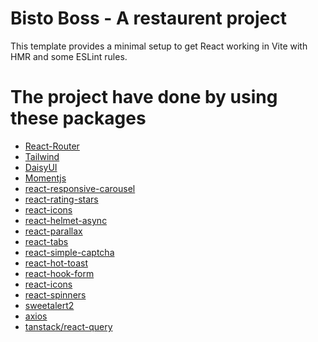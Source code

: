 # Bisto Boss - A restaurent project

This template provides a minimal setup to get React working in Vite with HMR and some ESLint rules.

# The project have done by using these packages

- [React-Router]() 
- [Tailwind]()
- [DaisyUI](https://daisyui.com/)
- [Momentjs](https://momentjs.com/) 
- [react-responsive-carousel](https://react-responsive-carousel.js.org/)
- [react-rating-stars](https://github.com/smastrom/react-rating)
- [react-icons](https://www.npmjs.com/package/react-icons)
- [react-helmet-async](https://www.npmjs.com/package/react-helmet-async)
- [react-parallax](https://www.npmjs.com/package/react-parallax)
- [react-tabs](https://github.com/reactjs/react-tabs)
- [react-simple-captcha](https://www.npmjs.com/package/react-simple-captcha)
- [react-hot-toast](https://github.com/timolins/react-hot-toast)
- [react-hook-form](https://react-hook-form.com/get-started)
- [react-icons](https://www.npmjs.com/package/react-icons)
- [react-spinners](https://github.com/davidhu2000/react-spinners)
- [sweetalert2](https://sweetalert2.github.io/)
- [axios](https://github.com/axios/axios)
- [tanstack/react-query](https://tanstack.com/query/latest)